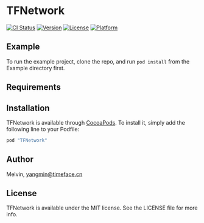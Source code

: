 # TFNetwork

[![CI Status](http://img.shields.io/travis/Melvin/TFNetwork.svg?style=flat)](https://travis-ci.org/Melvin/TFNetwork)
[![Version](https://img.shields.io/cocoapods/v/TFNetwork.svg?style=flat)](http://cocoapods.org/pods/TFNetwork)
[![License](https://img.shields.io/cocoapods/l/TFNetwork.svg?style=flat)](http://cocoapods.org/pods/TFNetwork)
[![Platform](https://img.shields.io/cocoapods/p/TFNetwork.svg?style=flat)](http://cocoapods.org/pods/TFNetwork)

## Example

To run the example project, clone the repo, and run `pod install` from the Example directory first.

## Requirements

## Installation

TFNetwork is available through [CocoaPods](http://cocoapods.org). To install
it, simply add the following line to your Podfile:

```ruby
pod "TFNetwork"
```

## Author

Melvin, yangmin@timeface.cn

## License

TFNetwork is available under the MIT license. See the LICENSE file for more info.
